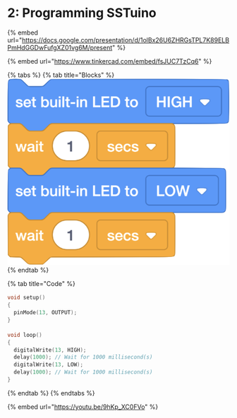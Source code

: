 # 2: Programming SSTuino

{% embed url="https://docs.google.com/presentation/d/1olBx26U6ZHRGsTPL7K89ELBPmHdGGDwFufgXZ01vg6M/present" %}

{% embed url="https://www.tinkercad.com/embed/fsJUC7TzCq6" %}

{% tabs %}
{% tab title="Blocks" %}
![](<../../../../.gitbook/assets/2 Programming SSTuino.png>)
{% endtab %}

{% tab title="Code" %}
```cpp
void setup()
{
  pinMode(13, OUTPUT);
}

void loop()
{
  digitalWrite(13, HIGH);
  delay(1000); // Wait for 1000 millisecond(s)
  digitalWrite(13, LOW);
  delay(1000); // Wait for 1000 millisecond(s)
}
```
{% endtab %}
{% endtabs %}

{% embed url="https://youtu.be/9hKp_XC0FVo" %}
